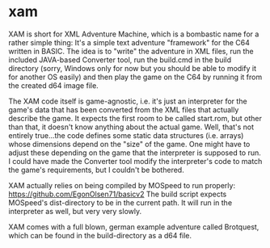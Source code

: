 # xam

XAM is short for XML Adventure Machine, which is a bombastic name for a rather simple thing: It's a simple text adventure "framework" for the C64 written in BASIC. The idea is to "write" the adventure in XML files, run the included JAVA-based Converter tool, run the build.cmd in the build directory (sorry, Windows only for now but you should be able to modify it for another OS easily) and then play the game on the C64 by running it from the created d64 image file.

The XAM code itself is game-agnostic, i.e. it's just an interpreter for the game's data that has been converted from the XML files that actually describe the game. It expects the first room to be called start.rom, but other than that, it doesn't know anything about the actual game. Well, that's not entirely true...the code defines some static data structures (i.e. arrays) whose dimensions depend on the "size" of the game. One might have to adjust these depending on the game that the interpreter is supposed to run. I could have made the Converter tool modify the interpreter's code to match the game's requirements, but I couldn't be bothered.

XAM actually relies on being compiled by MOSpeed to run properly: https://github.com/EgonOlsen71/basicv2
The build script expects MOSpeed's dist-directory to be in the current path.
It will run in the interpreter as well, but very very slowly.

XAM comes with a full blown, german example adventure called Brotquest, which can be found in the build-directory as a d64 file.
